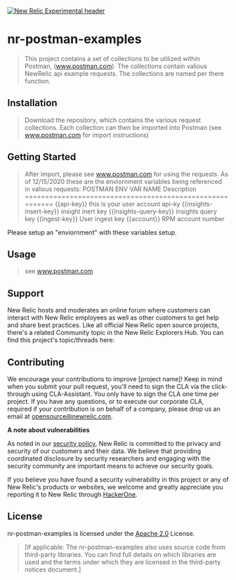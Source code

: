 [![New Relic Experimental header](https://github.com/newrelic/opensource-website/raw/master/src/images/categories/Experimental.png)](https://opensource.newrelic.com/oss-category/#new-relic-experimental)

# nr-postman-examples

> This project contains a set of collections to be utilized within Postman, (www.postman.com).   The collections contain valious NewRelic api example requests.  The collections are named per there function.    

## Installation

> Download the repository, which contains the various request collections.  Each collection can then be imported into Postman (see www.postman.com for import instructions)

## Getting Started
> After import,  please see www.postman.com for using the requests.
As of 12/15/2020 these are the enviornment variables being referenced in valious requests:
POSTMAN ENV VAR NAME        Description
=========================================================
{{api-key}}                this is your user account api-ky
{{insights-insert-key}}    insight inert key
{{insights-query-key}}     insights query key
{{ingest-key}}             User ingest key
{{account}}                RPM account number

Please setup an "enviornment" with these variables setup. 

## Usage
>  see www.postman.com

## Support

New Relic hosts and moderates an online forum where customers can interact with New Relic employees as well as other customers to get help and share best practices. Like all official New Relic open source projects, there's a related Community topic in the New Relic Explorers Hub. You can find this project's topic/threads here:

>

## Contributing
We encourage your contributions to improve [project name]! Keep in mind when you submit your pull request, you'll need to sign the CLA via the click-through using CLA-Assistant. You only have to sign the CLA one time per project.
If you have any questions, or to execute our corporate CLA, required if your contribution is on behalf of a company,  please drop us an email at opensource@newrelic.com.

**A note about vulnerabilities**

As noted in our [security policy](../../security/policy), New Relic is committed to the privacy and security of our customers and their data. We believe that providing coordinated disclosure by security researchers and engaging with the security community are important means to achieve our security goals.

If you believe you have found a security vulnerability in this project or any of New Relic's products or websites, we welcome and greatly appreciate you reporting it to New Relic through [HackerOne](https://hackerone.com/newrelic).

## License
nr-postman-examples is licensed under the [Apache 2.0](http://apache.org/licenses/LICENSE-2.0.txt) License.
>[If applicable: The nr-postman-examples also uses source code from third-party libraries. You can find full details on which libraries are used and the terms under which they are licensed in the third-party notices document.]

